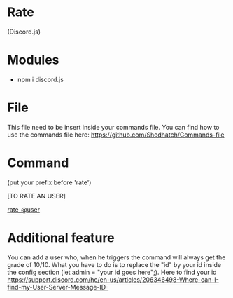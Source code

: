 # Rate
(Discord.js)

# Modules

- npm i discord.js

# File

This file need to be insert inside your commands file.
You can find how to use the commands file here: https://github.com/Shedhatch/Commands-file 

# Command 

(put your prefix before 'rate')

[TO RATE AN USER]

<rate_@user>

# Additional feature

You can add a user who, when he triggers the command will always get the grade of 10/10.
What you have to do is to replace the "id" by your id inside the config section (let admin = "your id goes here";). 
Here to find your id https://support.discord.com/hc/en-us/articles/206346498-Where-can-I-find-my-User-Server-Message-ID- 
